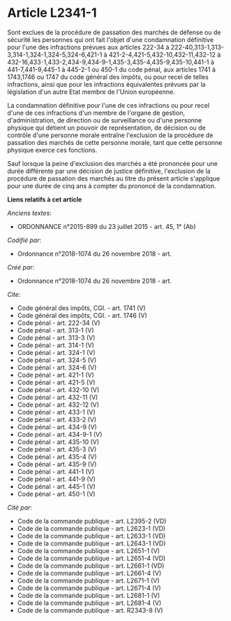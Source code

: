 # Article L2341-1

Sont exclues de la procédure de passation des marchés de défense ou de sécurité les personnes qui ont fait l'objet d'une
condamnation définitive pour l'une des infractions prévues aux articles 222-34 à
222-40,313-1,313-3,314-1,324-1,324-5,324-6,421-1 à 421-2-4,421-5,432-10,432-11,432-12 à
432-16,433-1,433-2,434-9,434-9-1,435-3,435-4,435-9,435-10,441-1 à 441-7,441-9,445-1 à 445-2-1 ou 450-1 du code pénal, aux
articles 1741 à 1743,1746 ou 1747 du code général des impôts, ou pour recel de telles infractions, ainsi que pour les
infractions équivalentes prévues par la législation d'un autre Etat membre de l'Union européenne. 

La condamnation définitive pour l'une de ces infractions ou pour recel d'une de ces infractions d'un membre de l'organe de
gestion, d'administration, de direction ou de surveillance ou d'une personne physique qui détient un pouvoir de
représentation, de décision ou de contrôle d'une personne morale entraîne l'exclusion de la procédure de passation des
marchés de cette personne morale, tant que cette personne physique exerce ces fonctions. 

Sauf lorsque la peine d'exclusion des marchés a été prononcée pour une durée différente par une décision de justice
définitive, l'exclusion de la procédure de passation des marchés au titre du présent article s'applique pour une durée de
cinq ans à compter du prononcé de la condamnation.

**Liens relatifs à cet article**

_Anciens textes_:

  - ORDONNANCE n°2015-899 du 23 juillet 2015 - art. 45, 1° (Ab)

_Codifié par_:

  - Ordonnance n°2018-1074 du 26 novembre 2018 - art.

_Créé par_:

  - Ordonnance n°2018-1074 du 26 novembre 2018 - art.

_Cite_:

  - Code général des impôts, CGI. - art. 1741 (V)
  - Code général des impôts, CGI. - art. 1746 (V)
  - Code pénal - art. 222-34 (V)
  - Code pénal - art. 313-1 (V)
  - Code pénal - art. 313-3 (V)
  - Code pénal - art. 314-1 (V)
  - Code pénal - art. 324-1 (V)
  - Code pénal - art. 324-5 (V)
  - Code pénal - art. 324-6 (V)
  - Code pénal - art. 421-1 (V)
  - Code pénal - art. 421-5 (V)
  - Code pénal - art. 432-10 (V)
  - Code pénal - art. 432-11 (V)
  - Code pénal - art. 432-12 (V)
  - Code pénal - art. 433-1 (V)
  - Code pénal - art. 433-2 (V)
  - Code pénal - art. 434-9 (V)
  - Code pénal - art. 434-9-1 (V)
  - Code pénal - art. 435-10 (V)
  - Code pénal - art. 435-3 (V)
  - Code pénal - art. 435-4 (V)
  - Code pénal - art. 435-9 (V)
  - Code pénal - art. 441-1 (V)
  - Code pénal - art. 441-9 (V)
  - Code pénal - art. 445-1 (V)
  - Code pénal - art. 450-1 (V)

_Cité par_:

  - Code de la commande publique - art. L2395-2 (VD)
  - Code de la commande publique - art. L2623-1 (VD)
  - Code de la commande publique - art. L2633-1 (VD)
  - Code de la commande publique - art. L2643-1 (VD)
  - Code de la commande publique - art. L2651-1 (V)
  - Code de la commande publique - art. L2651-4 (VD)
  - Code de la commande publique - art. L2661-1 (VD)
  - Code de la commande publique - art. L2661-4 (V)
  - Code de la commande publique - art. L2671-1 (V)
  - Code de la commande publique - art. L2671-4 (V)
  - Code de la commande publique - art. L2681-1 (V)
  - Code de la commande publique - art. L2681-4 (V)
  - Code de la commande publique - art. R2343-8 (V)
